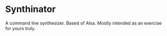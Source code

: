 # Synthinator

A command line synthesizer. Based of Alsa. Mostly intended as an exercise for yours truly.
